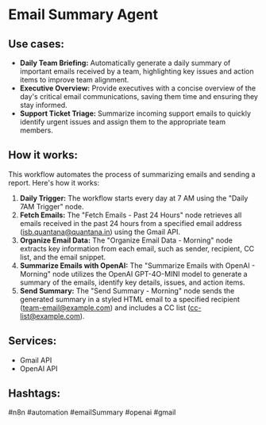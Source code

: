 # Email Summary Agent

## Use cases:

- **Daily Team Briefing:** Automatically generate a daily summary of important emails received by a team, highlighting key issues and action items to improve team alignment.
- **Executive Overview:** Provide executives with a concise overview of the day's critical email communications, saving them time and ensuring they stay informed.
- **Support Ticket Triage:** Summarize incoming support emails to quickly identify urgent issues and assign them to the appropriate team members.

## How it works:

This workflow automates the process of summarizing emails and sending a report. Here's how it works:

1.  **Daily Trigger:** The workflow starts every day at 7 AM using the "Daily 7AM Trigger" node.
2.  **Fetch Emails:** The "Fetch Emails - Past 24 Hours" node retrieves all emails received in the past 24 hours from a specified email address (isb.quantana@quantana.in) using the Gmail API.
3.  **Organize Email Data:** The "Organize Email Data - Morning" node extracts key information from each email, such as sender, recipient, CC list, and the email snippet.
4.  **Summarize Emails with OpenAI:** The "Summarize Emails with OpenAI - Morning" node utilizes the OpenAI GPT-4O-MINI model to generate a summary of the emails, identify key details, issues, and action items.
5.  **Send Summary:** The "Send Summary - Morning" node sends the generated summary in a styled HTML email to a specified recipient (team-email@example.com) and includes a CC list (cc-list@example.com).

## Services:

*   Gmail API
*   OpenAI API

## Hashtags:

#n8n #automation #emailSummary #openai #gmail
